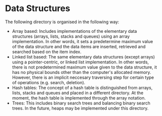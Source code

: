 # Data Structures
The following directory is organised in the following way:
- Array based: Includes implementations of the elementary data structures (arrays, lists, stacks and queues) using an array implementation. In other words, it sets a predetermine maximum value of the data structure and the data items are inserted, retrieved and searched based on the item index.
- Linked list based: The same elementary data structures (except arrays) using a pointer-centric, or linked list implementation. In other words, there is not predetermined maximum value given to the data structure, it has no physical bounds other than the computer's allocated memory. However, there is an implicit neccesary traversing step for certain type of operations (e.g. search, deletion).
- Hash tables: The concept of a hash table is distinguished from arrays, lists, stacks and queues and placed in a different directory. At the moment, the hash table is implemented through the array notation. 
- Trees: This includes binary search trees and balancing binary search trees. In the future, heaps may be implemented under this directory.
